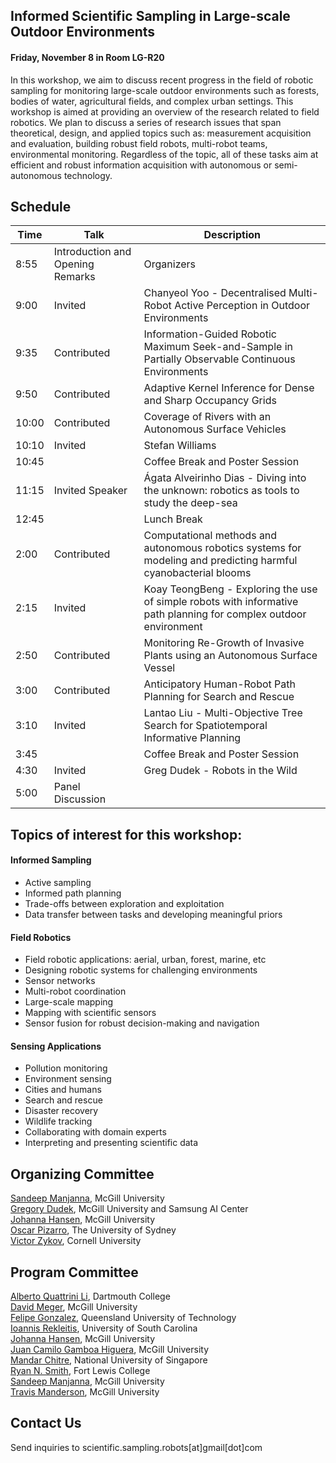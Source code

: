 ## Informed Scientific Sampling in Large-scale Outdoor Environments

#### Friday, November 8 in Room LG-R20

In this workshop, we aim to discuss recent progress in the field of robotic sampling for monitoring large-scale outdoor environments such as forests, bodies of water, agricultural fields, and complex urban settings.  This workshop is aimed at providing an overview of the research related to field robotics. We plan to discuss a series of research issues that span theoretical, design, and applied topics such as:  measurement acquisition and evaluation, building robust field robots, multi-robot teams, environmental monitoring. Regardless of the topic, all of these tasks aim at efficient and robust information acquisition with autonomous or semi-autonomous technology.

## Schedule


| Time | Talk | Description |
| --- | --- | --- |
| 8:55 | Introduction and Opening Remarks |  Organizers |  
| 9:00 | Invited | Chanyeol Yoo - Decentralised Multi-Robot Active Perception in Outdoor Environments |  
| 9:35 | Contributed | Information-Guided Robotic Maximum Seek-and-Sample in Partially Observable Continuous Environments |  
| 9:50 | Contributed | Adaptive Kernel Inference for Dense and Sharp Occupancy Grids |  
| 10:00 | Contributed | Coverage of Rivers with an Autonomous Surface Vehicles | 
| 10:10 | Invited | Stefan Williams | 
| 10:45 | | Coffee Break and Poster Session |   
| 11:15 | Invited Speaker |  Ágata Alveirinho Dias - Diving into the unknown: robotics as tools to study the deep-sea |
| 12:45 | | Lunch Break |   
| 2:00 | Contributed | Computational methods and autonomous robotics systems for modeling and predicting harmful cyanobacterial blooms | 
| 2:15 | Invited | Koay TeongBeng - Exploring the use of simple robots with informative path planning for complex outdoor environment | 
| 2:50 | Contributed | Monitoring Re-Growth of Invasive Plants using an Autonomous Surface Vessel |
| 3:00 | Contributed | Anticipatory Human-Robot Path Planning for Search and Rescue |
| 3:10 | Invited | Lantao Liu - Multi-Objective Tree Search for Spatiotemporal Informative Planning |
| 3:45 | | Coffee Break and Poster Session | 
| 4:30 | Invited | Greg Dudek - Robots in the Wild |   
| 5:00 | Panel Discussion | |  

## Topics of interest for this workshop:

#### Informed Sampling
- Active sampling
- Informed path planning
- Trade-offs between exploration and exploitation   
- Data transfer between tasks and developing meaningful priors  

#### Field Robotics
- Field robotic applications: aerial, urban, forest, marine, etc
- Designing robotic systems for challenging environments 
- Sensor networks
- Multi-robot coordination  
- Large-scale mapping  
- Mapping with scientific sensors  
- Sensor fusion for robust decision-making and navigation   

#### Sensing Applications 
- Pollution monitoring
- Environment sensing  
- Cities and humans  
- Search and rescue  
- Disaster recovery  
- Wildlife tracking  
- Collaborating with domain experts  
- Interpreting and presenting scientific data 

<!-- 
## Invited Speakers

[João Sousa](https://www.lsts.pt/member/jo%C3%A3o-sousa), Porto University  
[Ágata Alveirinho Dias](http://ise.usj.edu.mo/people/agata-alveirinho-dias/), Institute of Science and Environment of the University of Saint Joseph (ISE-USJ)  
[Roland Siegwart](http://www.asl.ethz.ch/the-lab/people/person-detail.html?persid=29981), ETH Zurich  
[Gregory Dudek](https://www.cim.mcgill.ca/~dudek/), McGill University  
[Stefan Williams](https://sydney.edu.au/engineering/people/stefan.williams.php), The University of Sydney  
[Lantao Liu](http://homes.sice.indiana.edu/lantao/), Indiana University - Bloomington  
[Mandar Chitre](http://www.chitre.net/), Tropical Marine Science Institute and the National University of Singapore  
[Robert Fitch](https://www.uts.edu.au/staff/robert.fitch), University of Technology, Sydney  
-->
<!-- [Christian Katlein](http://katlein.de/), Jacobs University Bremen  -->




## Organizing Committee

[Sandeep Manjanna](https://www.cim.mcgill.ca/~msandeep/), McGill University  
[Gregory Dudek](https://www.cim.mcgill.ca/~dudek/), McGill University and Samsung AI Center  
[Johanna Hansen](johannah.github.io), McGill University  
[Oscar Pizarro](https://sydney.edu.au/engineering/people/oscar.pizarro.php), The University of Sydney    
[Victor Zykov](https://www.linkedin.com/in/vzykov), Cornell University  

## Program Committee

[Alberto Quattrini Li](https://sites.google.com/view/albertoq), Dartmouth College  
[David Meger](https://www.cim.mcgill.ca/~dmeger/), McGill University  
[Felipe Gonzalez](https://staff.qut.edu.au/staff/felipe.gonzalez), Queensland University of Technology  
[Ioannis Rekleitis](http://www.cse.sc.edu/~yiannisr/), University of South Carolina  
[Johanna Hansen](johannah.github.io), McGill University  
[Juan Camilo Gamboa Higuera](http://www.cim.mcgill.ca/~gamboa/), McGill University  
[Mandar Chitre](http://www.chitre.net/), National University of Singapore  
[Ryan N. Smith](http://www.ryannealsmith.com/), Fort Lewis College  
[Sandeep Manjanna](https://www.cim.mcgill.ca/~msandeep/), McGill University  
[Travis Manderson](http://www.cim.mcgill.ca/~travism/), McGill University  


## Contact Us

Send inquiries to scientific.sampling.robots[at]gmail[dot]com
